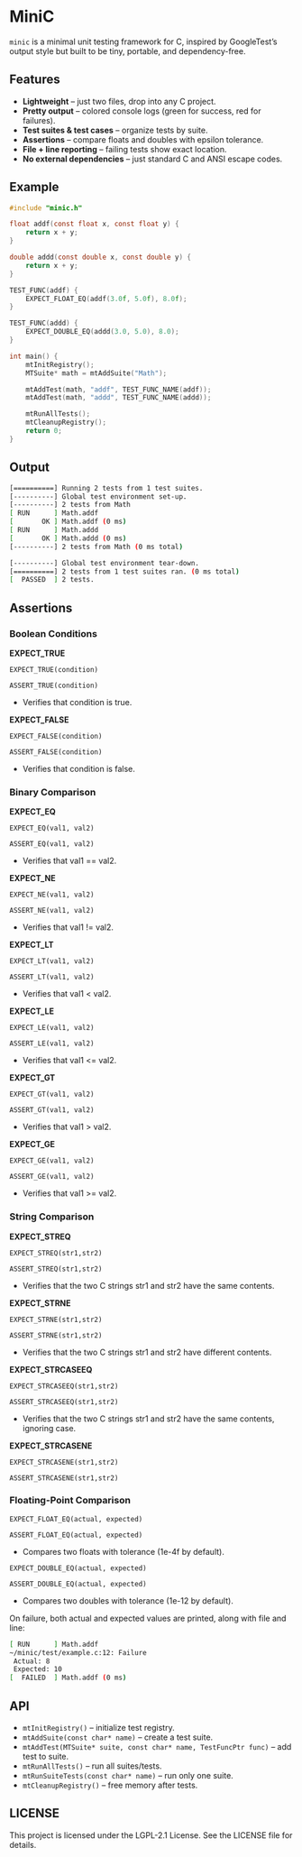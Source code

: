 # MiniC
`minic` is a minimal unit testing framework for C, inspired by GoogleTest’s output style but built to be tiny, portable, and dependency-free.

## Features
- **Lightweight** – just two files, drop into any C project.
- **Pretty output** – colored console logs (green for success, red for failures).
- **Test suites & test cases** – organize tests by suite.
- **Assertions** – compare floats and doubles with epsilon tolerance.
- **File + line reporting** – failing tests show exact location.
- **No external dependencies** – just standard C and ANSI escape codes.

## Example
```c
#include "minic.h"

float addf(const float x, const float y) {
    return x + y;
}

double addd(const double x, const double y) {
    return x + y;
}

TEST_FUNC(addf) {
    EXPECT_FLOAT_EQ(addf(3.0f, 5.0f), 8.0f);
}

TEST_FUNC(addd) {
    EXPECT_DOUBLE_EQ(addd(3.0, 5.0), 8.0);
}

int main() {
    mtInitRegistry();
    MTSuite* math = mtAddSuite("Math");

    mtAddTest(math, "addf", TEST_FUNC_NAME(addf));
    mtAddTest(math, "addd", TEST_FUNC_NAME(addd));

    mtRunAllTests();
    mtCleanupRegistry();
    return 0;
}
```
## Output
```bash
[==========] Running 2 tests from 1 test suites.
[----------] Global test environment set-up.
[----------] 2 tests from Math
[ RUN      ] Math.addf
[       OK ] Math.addf (0 ms)
[ RUN      ] Math.addd
[       OK ] Math.addd (0 ms)
[----------] 2 tests from Math (0 ms total)

[----------] Global test environment tear-down.
[==========] 2 tests from 1 test suites ran. (0 ms total)
[  PASSED  ] 2 tests.
```
## Assertions
### Boolean Conditions
**EXPECT_TRUE**

`EXPECT_TRUE(condition)`

`ASSERT_TRUE(condition)`

- Verifies that condition is true.

**EXPECT_FALSE**

`EXPECT_FALSE(condition)`

`ASSERT_FALSE(condition)`

- Verifies that condition is false.

### Binary Comparison
**EXPECT_EQ**

`EXPECT_EQ(val1, val2)`

`ASSERT_EQ(val1, val2)`

- Verifies that val1 == val2.

**EXPECT_NE**

`EXPECT_NE(val1, val2)`

`ASSERT_NE(val1, val2)`

- Verifies that val1 != val2.

**EXPECT_LT**

`EXPECT_LT(val1, val2)`

`ASSERT_LT(val1, val2)`

- Verifies that val1 < val2.

**EXPECT_LE**

`EXPECT_LE(val1, val2)`

`ASSERT_LE(val1, val2)`

- Verifies that val1 <= val2.

**EXPECT_GT**

`EXPECT_GT(val1, val2)`

`ASSERT_GT(val1, val2)`

- Verifies that val1 > val2.

**EXPECT_GE**

`EXPECT_GE(val1, val2)`

`ASSERT_GE(val1, val2)`

- Verifies that val1 >= val2.

### String Comparison
**EXPECT_STREQ**

`EXPECT_STREQ(str1,str2)`

`ASSERT_STREQ(str1,str2)`

- Verifies that the two C strings str1 and str2 have the same contents.

**EXPECT_STRNE**

`EXPECT_STRNE(str1,str2)`

`ASSERT_STRNE(str1,str2)`

- Verifies that the two C strings str1 and str2 have different contents.

**EXPECT_STRCASEEQ**

`EXPECT_STRCASEEQ(str1,str2)`

`ASSERT_STRCASEEQ(str1,str2)`

- Verifies that the two C strings str1 and str2 have the same contents, ignoring case.

**EXPECT_STRCASENE**

`EXPECT_STRCASENE(str1,str2)`

`ASSERT_STRCASENE(str1,str2)`

### Floating-Point Comparison
`EXPECT_FLOAT_EQ(actual, expected)`

`ASSERT_FLOAT_EQ(actual, expected)`

- Compares two floats with tolerance (1e-4f by default).

`EXPECT_DOUBLE_EQ(actual, expected)`

`ASSERT_DOUBLE_EQ(actual, expected)`

- Compares two doubles with tolerance (1e-12 by default).

On failure, both actual and expected values are printed, along with file and line:
```bash
[ RUN      ] Math.addf
~/minic/test/example.c:12: Failure
 Actual: 8
 Expected: 10
[  FAILED  ] Math.addf (0 ms)
```
## API
- `mtInitRegistry()` – initialize test registry.
- `mtAddSuite(const char* name)` – create a test suite.
- `mtAddTest(MTSuite* suite, const char* name, TestFuncPtr func)` – add test to suite.
- `mtRunAllTests()` – run all suites/tests.
- `mtRunSuiteTests(const char* name)` – run only one suite.
- `mtCleanupRegistry()` – free memory after tests.

## LICENSE
This project is licensed under the LGPL-2.1 License. See the LICENSE file for details.
